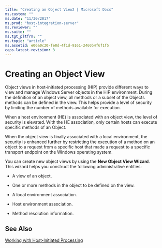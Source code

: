 ```yaml
---
title: "Creating an Object View2 | Microsoft Docs"
ms.custom: ""
ms.date: "11/30/2017"
ms.prod: "host-integration-server"
ms.reviewer: ""
ms.suite: ""
ms.tgt_pltfrm: ""
ms.topic: "article"
ms.assetid: e06a0c20-fe0d-4f1d-9161-2460b4f6f1f5
caps.latest.revision: 3
---
```

# Creating an Object View
Object views in host-initiated processing (HIP) provide different ways to view and manage Windows Server objects in the HIP environment. During the definition of an object view, all methods or a subset of the Objects methods can be defined in the view. This helps provide a level of security by limiting the number of methods available for execution.  
  
 When a host environment (HE) is associated with an object view, the level of security is elevated. With the HE association, only certain hosts can execute specific methods of an Object.  
  
 When the object view is finally associated with a local environment, the security is enhanced further by restricting the execution of a method on an object to a request from a specific host that made a request to a specific transport endpoint on the Windows operating system.  
  
 You can create new object views by using the **New Object View Wizard**. This wizard helps you construct the following administrative entities:  
  
-   A view of an object.  
  
-   One or more methods in the object to be defined on the view.  
  
-   A local environment association.  
  
-   Host environment association.  
  
-   Method resolution information.  
  
## See Also  
 [Working with Host-Initiated Processing](../core/working-with-host-initiated-processing2.md)